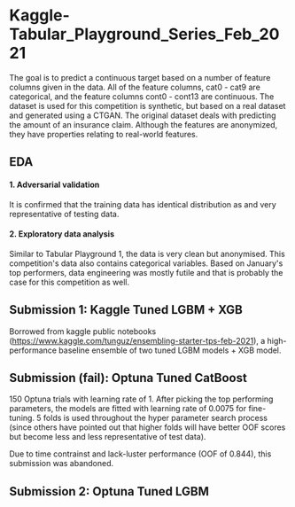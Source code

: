 # Kaggle-Tabular_Playground_Series_Feb_2021
The goal is to predict a continuous target based on a number of feature columns given in the data. All of the feature columns, cat0 - cat9 are categorical, and the feature columns cont0 - cont13 are continuous. The dataset is used for this competition is synthetic, but based on a real dataset and generated using a CTGAN. The original dataset deals with predicting the amount of an insurance claim. Although the features are anonymized, they have properties relating to real-world features.

## EDA
#### 1. Adversarial validation 
It is confirmed that the training data has identical distribution as and very representative of testing data.

#### 2. Exploratory data analysis 
Similar to Tabular Playground 1, the data is very clean but anonymised. This competition's data also contains categorical variables. Based on January's top performers, data engineering was mostly futile and that is probably the case for this competition as well.

## Submission 1: Kaggle Tuned LGBM + XGB
Borrowed from kaggle public notebooks (https://www.kaggle.com/tunguz/ensembling-starter-tps-feb-2021), a high-performance baseline ensemble of two tuned LGBM models + XGB model. 

## Submission (fail): Optuna Tuned CatBoost
150 Optuna trials with learning rate of 1. After picking the top performing parameters, the models are fitted with learning rate of 0.0075 for fine-tuning. 5 folds is used throughout the hyper parameter search process (since others have pointed out that higher folds will have better OOF scores but become less and less representative of test data). 

Due to time contrainst and lack-luster performance (OOF of 0.844), this submission was abandoned. 

## Submission 2: Optuna Tuned LGBM 

